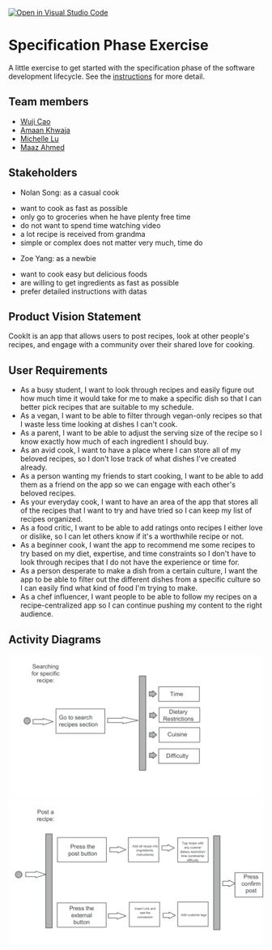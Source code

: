 [![Open in Visual Studio Code](https://classroom.github.com/assets/open-in-vscode-c66648af7eb3fe8bc4f294546bfd86ef473780cde1dea487d3c4ff354943c9ae.svg)](https://classroom.github.com/online_ide?assignment_repo_id=8553894&assignment_repo_type=AssignmentRepo)
# Specification Phase Exercise

A little exercise to get started with the specification phase of the software development lifecycle. See the [instructions](instructions.md) for more detail.

## Team members

* [Wuji Cao](https://github.com/cwj2099)
* [Amaan Khwaja](https://github.com/Amaanmkhwaja)
* [Michelle Lu](https://github.com/michellelu8)
* [Maaz Ahmed](https://github.com/maazahmedd)

## Stakeholders

* Nolan Song: as a casual cook
- want to cook as fast as possible
- only go to groceries when he have plenty free time
- do not want to spend time watching video
- a lot recipe is received from grandma
- simple or complex does not matter very much, time do

* Zoe Yang: as a newbie
- want to cook easy but delicious foods
- are willing to get ingredients as fast as possible
- prefer detailed instructions with datas

## Product Vision Statement

CookIt is an app that allows users to post recipes, look at other people's recipes, and engage with a community over their shared love for cooking. 

## User Requirements

* As a busy student, I want to look through recipes and easily figure out how much time it would take for me to make a specific dish so that I can better pick recipes that are suitable to my schedule.
* As a vegan, I want to be able to filter through vegan-only recipes so that I waste less time looking at dishes I can't cook.
* As a parent, I want to be able to adjust the serving size of the recipe so I know exactly how much of each ingredient I should buy.
* As an avid cook, I want to have a place where I can store all of my beloved recipes, so I don't lose track of what dishes I've created already.
* As a person wanting my friends to start cooking, I want to be able to add them as a friend on the app so we can engage with each other's beloved recipes. 
* As your everyday cook, I want to have an area of the app that stores all of the recipes that I want to try and have tried so I can keep my list of recipes organized.
* As a food critic, I want to be able to add ratings onto recipes I either love or dislike, so I can let others know if it's a worthwhile recipe or not.
* As a beginner cook, I want the app to recommend me some recipes to try based on my diet, expertise, and time constraints so I don't have to look through recipes that I do not have the experience or time for. 
* As a person desperate to make a dish from a certain culture, I want the app to be able to filter out the different dishes from a specific culture so I can easily find what kind of food I'm trying to make.
* As a chef influencer, I want people to be able to follow my recipes on a recipe-centralized app so I can continue pushing my content to the right audience.

## Activity Diagrams

![UML Diagram](/images/uml/UML1.png?raw=true "Optional Title")
![UML Diagram](/images/uml/UML2.png?raw=true "Optional Title")
